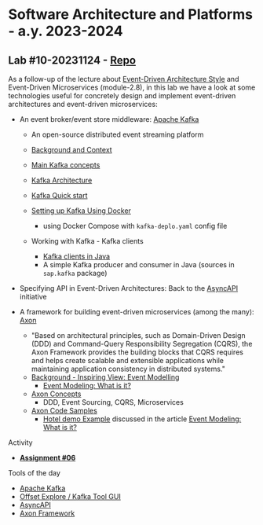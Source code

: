 # Software Architecture and Platforms - a.y. 2023-2024

## Lab #10-20231124 - [Repo](https://github.com/pslab-unibo/sap-2023-2024.git) 

As a follow-up of the lecture about [Event-Driven Architecture Style](https://docs.google.com/document/d/1Szif1ksYavi1-AOAm5LRF2pOO-J67udhoGohd_OHwPY/edit?usp=sharing) and Event-Driven Microservices (module-2.8), in this lab we have a look at some technologies useful for concretely design and implement event-driven architectures and event-driven microservices:

- An event broker/event store middleware:  [Apache Kafka](https://kafka.apache.org/) 
    - An open-source distributed event streaming platform  
    - [Background and Context](https://developer.confluent.io/faq/apache-kafka/architecture-and-terminology/)
    - [Main Kafka concepts](https://kafka.apache.org/intro)
    - [Kafka Architecture](https://kafka.apache.org/21/documentation/streams/architecture.html)

    - [Kafka Quick start](https://kafka.apache.org/quickstart)
    - [Setting up Kafka Using Docker](https://docs.google.com/document/d/1NKq_YHRi2_VTHSShyvBsFr6BWRwryZOXNW4mHsXrtU4/edit?usp=sharing)
        - using Docker Compose with `kafka-deplo.yaml` config file
    - Working with Kafka - Kafka clients
        - [Kafka clients in Java](https://docs.confluent.io/kafka-clients/java/current/overview.html)
        - A simple Kafka producer and consumer in Java (sources in `sap.kafka` package)
      
- Specifying API in Event-Driven Architectures: Back to the [AsyncAPI](https://www.asyncapi.com/) initiative 
   
- A framework for building event-driven microservices (among the many): [Axon](https://developer.axoniq.io/axon-framework/overview)
    - "Based on architectural principles, such as Domain-Driven Design (DDD) and Command-Query Responsibility Segregation (CQRS), the Axon Framework provides the building blocks that CQRS requires and helps create scalable and extensible applications while maintaining application consistency in distributed systems."
    - [Background - Inspiring View: Event Modelling](https://eventmodeling.org/)
        - [Event Modeling: What is it?](https://eventmodeling.org/posts/what-is-event-modeling/)
    - [Axon Concepts](https://developer.axoniq.io/concepts)
        - DDD, Event Sourcing, CQRS, Microservices
    - [Axon Code Samples](https://developer.axoniq.io/code-samples) 
        - [Hotel demo Example](https://github.com/AxonIQ/hotel-demo) discussed in the article [Event Modeling: What is it?](https://eventmodeling.org/posts/what-is-event-modeling/)  

Activity
- [**Assignment #06**](https://github.com/pslab-unibo/sap-2023-2024/blob/master/Assignments/Assignment-6-20231124.md)

Tools of the day
- [Apache Kafka](https://docs.docker.com/)
- [Offset Explore / Kafka Tool GUI](https://www.kafkatool.com/)
- [AsyncAPI](https://www.asyncapi.com/)
- [Axon Framework](https://developer.axoniq.io/axon-framework/overview)
